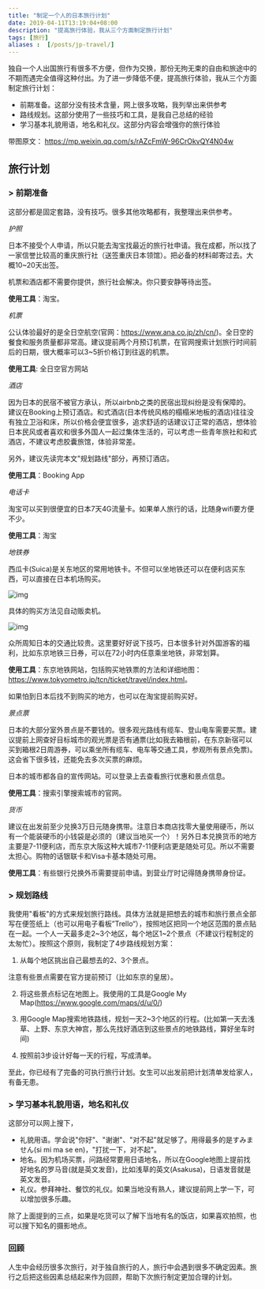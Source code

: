 ```yaml
---
title: "制定一个人的日本旅行计划"
date: 2019-04-11T13:19:04+08:00
description: "提高旅行体验，我从三个方面制定旅行计划"
tags: [旅行]
aliases :  [/posts/jp-travel/]
---
```




独自一个人出国旅行有很多不方便，但作为交换，那份无拘无束的自由和旅途中的不期而遇完全值得这种付出。为了进一步降低不便，提高旅行体验，我从三个方面制定旅行计划：

- 前期准备。这部分没有技术含量，网上很多攻略，我列举出来供参考
- 路线规划。这部分使用了一些技巧和工具，是我自己总结的经验
- 学习基本礼貌用语，地名和礼仪。这部分内容会增强你的旅行体验



带图原文： <https://mp.weixin.qq.com/s/rAZcFmW-96CrOkvQY4N04w>

## 旅行计划

### > 前期准备

这部分都是固定套路，没有技巧。很多其他攻略都有，我整理出来供参考。



*护照*

日本不接受个人申请，所以只能去淘宝找最近的旅行社申请。我在成都，所以找了一家信誉比较高的重庆旅行社（送签重庆日本领馆）。把必备的材料邮寄过去。大概10~20天出签。

机票和酒店都不需要你提供，旅行社会解决。你只要安静等待出签。

__使用工具__：淘宝。



*机票*

公认体验最好的是全日空航空(官网：<https://www.ana.co.jp/zh/cn/>)。全日空的餐食和服务质量都非常高。建议提前两个月预订机票，在官网搜索计划旅行时间前后的日期，很大概率可以3~5折价格订到往返的机票。



__使用工具__: 全日空官方网站



*酒店*

因为日本的民宿不被官方承认，所以airbnb之类的民宿出现纠纷是没有保障的。建议在Booking上预订酒店。和式酒店(日本传统风格的榻榻米地板的酒店)往往没有独立卫浴和床，所以价格会便宜很多，追求舒适的话建议订正常的酒店，想体验日本民风或者喜欢和很多外国人一起过集体生活的，可以考虑一些青年旅社和和式酒店，不建议考虑胶囊旅馆，体验非常差。

另外，建议先读完本文"规划路线"部分，再预订酒店。

__使用工具__：Booking App



*电话卡*

淘宝可以买到很便宜的日本7天4G流量卡。如果单人旅行的话，比随身wifi要方便不少。

__使用工具__：淘宝



*地铁券*

西瓜卡(Suica)是关东地区的常用地铁卡。不但可以坐地铁还可以在便利店买东西，可以直接在日本机场购买。

![img](http://img6.16fan.com/201510/28/113242h6rxvuqmvz3pqijy.jpg-700)



具体的购买方法见自动贩卖机。

![img](http://img6.16fan.com/201510/28/114059iesz1ea7pe7duswg.png-700)



众所周知日本的交通比较贵。这里要好好说下技巧，日本很多针对外国游客的福利，比如东京地铁三日券，可以在72小时内任意乘坐地铁，非常划算。



__使用工具__：东京地铁网站，包括购买地铁票的方法和详细地图：<https://www.tokyometro.jp/tcn/ticket/travel/index.html>。

如果怕到日本后找不到购买的地方，也可以在淘宝提前购买好。



*景点票*

日本的大部分室外景点是不要钱的。很多观光路线有缆车、登山电车需要买票。建议提前上网查好目标城市的观光票是否有通票(比如我去箱根前，在东京新宿可以买到箱根2日周游券，可以乘坐所有缆车、电车等交通工具，参观所有景点免票)。这会省下很多钱，还能免去多次买票的麻烦。

日本的城市都各自的宣传网站。可以登录上去查看旅行优惠和景点信息。

__使用工具__：搜索引擎搜索城市的官网。



*货币*

建议在出发前至少兑换3万日元随身携带。注意日本商店找零大量使用硬币，所以有一个能装硬币的小钱袋是必须的（建议当地买一个）！另外日本兑换货币的地方主要是7-11便利店，而东京大阪这种大城市7-11便利店更是随处可见。所以不需要太担心。购物的话银联卡和Visa卡基本随处可用。

__使用工具__：有些银行兑换外币需要提前申请。到营业厅时记得随身携带身份证。



### > 规划路线

我使用"看板"的方式来规划旅行路线。具体方法就是把想去的城市和旅行景点全部写在便签纸上（也可以用电子看板”Trello“），按照地区把同一个地区范围的景点贴在一起。一个人一天最多走2~3个地区，每个地区1~2个景点（不建议行程制定的太匆忙）。按照这个原则，我制定了4步路线规划方案：

1. 从每个地区挑出自己最想去的2、3个景点。



注意有些景点需要在官方提前预订（比如东京的皇居）。

2. 将这些景点标记在地图上。我使用的工具是Google My Map(<https://www.google.com/maps/d/u/0/>)



3. 用Google Map搜索地铁路线，规划一天2~3个地区的行程。(比如第一天去浅草、上野、东京大神宫，那么先找好酒店到这些景点的地铁路线，算好坐车时间)

4. 按照前3步设计好每一天的行程，写成清单。




至此，你已经有了完备的可执行旅行计划。女生可以出发前把计划清单发给家人，有备无患。



### > 学习基本礼貌用语，地名和礼仪

这部分可以网上搜下，

- 礼貌用语。学会说"你好"、"谢谢"、"对不起"就足够了。用得最多的是すみません(si mi ma se en)，"打扰一下，对不起"。
- 地名。因为机场买票，问路经常要用日语地名，所以在Google地图上提前找好地名的罗马音(就是英文发音)，比如浅草的英文(Asakusa)，日语发音就是英文发音。
- 礼仪。参拜神社、餐饮的礼仪。如果当地没有熟人，建议提前网上学一下，可以增加很多乐趣。

除了上面提到的三点，如果是吃货可以了解下当地有名的饭店，如果喜欢拍照，也可以搜下知名的摄影地点。



### 回顾

人生中会经历很多次旅行，对于独自旅行的人，旅行中会遇到很多不确定因素。旅行之后把这些因素总结起来作为回顾，帮助下次旅行制定更加合理的计划。


